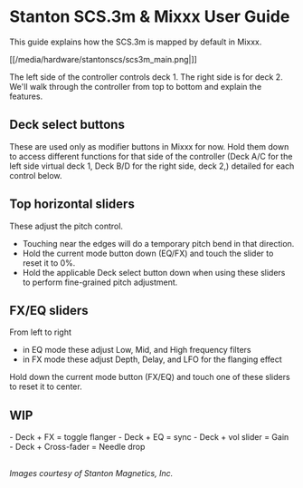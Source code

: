 # Stanton SCS.3m & Mixxx User Guide

This guide explains how the SCS.3m is mapped by default in Mixxx.

[[/media/hardware/stantonscs/scs3m_main.png|]]

The left side of the controller controls deck 1. The right side is for
deck 2. We'll walk through the controller from top to bottom and explain
the features.

## Deck select buttons

These are used only as modifier buttons in Mixxx for now. Hold them down
to access different functions for that side of the controller (Deck A/C
for the left side virtual deck 1, Deck B/D for the right side, deck 2,)
detailed for each control below.

## Top horizontal sliders

These adjust the pitch control.

  - Touching near the edges will do a temporary pitch bend in that
    direction.
  - Hold the current mode button down (EQ/FX) and touch the slider to
    reset it to 0%.
  - Hold the applicable Deck select button down when using these sliders
    to perform fine-grained pitch adjustment.

## FX/EQ sliders

From left to right

  - in EQ mode these adjust Low, Mid, and High frequency filters
  - in FX mode these adjust Depth, Delay, and LFO for the flanging
    effect

Hold down the current mode button (FX/EQ) and touch one of these sliders
to reset it to center.

## WIP

\- Deck + FX = toggle flanger - Deck + EQ = sync - Deck + vol slider =
Gain - Deck + Cross-fader = Needle drop

## 

*Images courtesy of Stanton Magnetics, Inc.*
